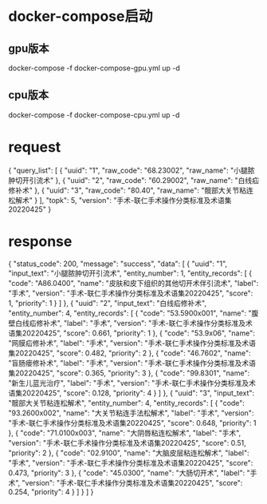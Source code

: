 # **docker-compose启动**
## **gpu版本**
docker-compose -f docker-compose-gpu.yml up -d
## **cpu版本**
docker-compose -f docker-compose-cpu.yml up -d

# **request**
{
  "query_list": [
    {
      "uuid": "1",
      "raw_code": "68.23002",
      "raw_name": "小腿脓肿切开引流术"
    },
    {
      "uuid": "2",
      "raw_code": "60.29002",
      "raw_name": "白线疝修补术"
    },
    {
      "uuid": "3",
      "raw_code": "80.40",
      "raw_name": "髋部大关节粘连松解术"
    }
  ],
  "topk": 5,
  "version": "手术-联仁手术操作分类标准及术语集20220425"
}
# **response**
{
  "status_code": 200,
  "message": "success",
  "data": [
    {
      "uuid": "1",
      "input_text": "小腿脓肿切开引流术",
      "entity_number": 1,
      "entity_records": [
        {
          "code": "A86.0400",
          "name": "皮肤和皮下组织的其他切开术伴引流术",
          "label": "手术",
          "version": "手术-联仁手术操作分类标准及术语集20220425",
          "score": 1,
          "priority": 1
        }
      ]
    },
    {
      "uuid": "2",
      "input_text": "白线疝修补术",
      "entity_number": 4,
      "entity_records": [
        {
          "code": "53.5900x001",
          "name": "腹壁白线疝修补术",
          "label": "手术",
          "version": "手术-联仁手术操作分类标准及术语集20220425",
          "score": 0.661,
          "priority": 1
        },
        {
          "code": "53.9x06",
          "name": "网膜疝修补术",
          "label": "手术",
          "version": "手术-联仁手术操作分类标准及术语集20220425",
          "score": 0.482,
          "priority": 2
        },
        {
          "code": "46.7602",
          "name": "盲肠瘘修补术",
          "label": "手术",
          "version": "手术-联仁手术操作分类标准及术语集20220425",
          "score": 0.365,
          "priority": 3
        },
        {
          "code": "99.8301",
          "name": "新生儿蓝光治疗",
          "label": "手术",
          "version": "手术-联仁手术操作分类标准及术语集20220425",
          "score": 0.128,
          "priority": 4
        }
      ]
    },
    {
      "uuid": "3",
      "input_text": "髋部大关节粘连松解术",
      "entity_number": 4,
      "entity_records": [
        {
          "code": "93.2600x002",
          "name": "大关节粘连手法松解术",
          "label": "手术",
          "version": "手术-联仁手术操作分类标准及术语集20220425",
          "score": 0.648,
          "priority": 1
        },
        {
          "code": "71.0100x003",
          "name": "大阴唇粘连松解术",
          "label": "手术",
          "version": "手术-联仁手术操作分类标准及术语集20220425",
          "score": 0.51,
          "priority": 2
        },
        {
          "code": "02.9100",
          "name": "大脑皮层粘连松解术",
          "label": "手术",
          "version": "手术-联仁手术操作分类标准及术语集20220425",
          "score": 0.473,
          "priority": 3
        },
        {
          "code": "45.0300",
          "name": "大肠切开术",
          "label": "手术",
          "version": "手术-联仁手术操作分类标准及术语集20220425",
          "score": 0.254,
          "priority": 4
        }
      ]
    }
  ]
}




